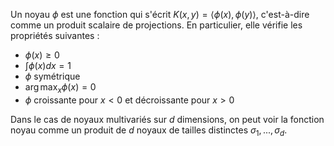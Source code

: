 

Un noyau $\phi$ est une fonction qui s'écrit $K(x,y) = \langle\phi(x),\phi(y)\rangle$, c'est-à-dire comme un produit scalaire de projections. En particulier, elle vérifie les propriétés suivantes :

- $\phi(x)\ge0$
- $\int\phi(x)dx = 1$
- $\phi$ symétrique
- $\arg\max_x\phi(x)=0$
- $\phi$ croissante pour $x<0$ et décroissante pour $x>0$

Dans le cas de noyaux multivariés sur $d$ dimensions, on peut voir la fonction noyau comme un produit de $d$ noyaux de tailles distinctes $\sigma_1, ..., \sigma_d$.
